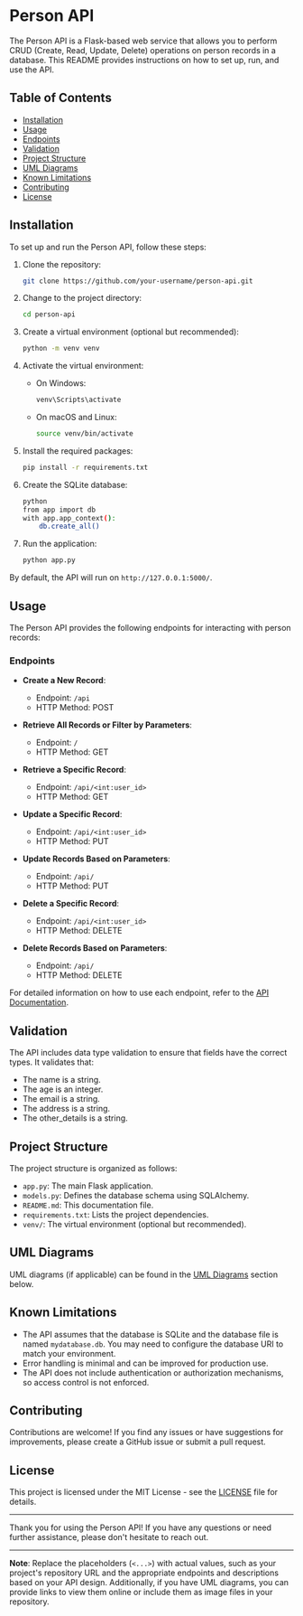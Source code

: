 # Person API

The Person API is a Flask-based web service that allows you to perform CRUD (Create, Read, Update, Delete) operations on person records in a database. This README provides instructions on how to set up, run, and use the API.

## Table of Contents

- [Installation](#installation)
- [Usage](#usage)
- [Endpoints](#endpoints)
- [Validation](#validation)
- [Project Structure](#project-structure)
- [UML Diagrams](#uml-diagrams)
- [Known Limitations](#known-limitations)
- [Contributing](#contributing)
- [License](#license)

## Installation

To set up and run the Person API, follow these steps:

1. Clone the repository:

   ```bash
   git clone https://github.com/your-username/person-api.git
   ```

2. Change to the project directory:

   ```bash
   cd person-api
   ```

3. Create a virtual environment (optional but recommended):

   ```bash
   python -m venv venv
   ```

4. Activate the virtual environment:

   - On Windows:

     ```bash
     venv\Scripts\activate
     ```

   - On macOS and Linux:

     ```bash
     source venv/bin/activate
     ```

5. Install the required packages:

   ```bash
   pip install -r requirements.txt
   ```

6. Create the SQLite database:

   ```bash
   python
   from app import db
   with app.app_context():
       db.create_all()
   ```

7. Run the application:

   ```bash
   python app.py
   ```

By default, the API will run on `http://127.0.0.1:5000/`.

## Usage

The Person API provides the following endpoints for interacting with person records:

### Endpoints

- **Create a New Record**:

  - Endpoint: `/api`
  - HTTP Method: POST

- **Retrieve All Records or Filter by Parameters**:

  - Endpoint: `/`
  - HTTP Method: GET

- **Retrieve a Specific Record**:

  - Endpoint: `/api/<int:user_id>`
  - HTTP Method: GET

- **Update a Specific Record**:

  - Endpoint: `/api/<int:user_id>`
  - HTTP Method: PUT

- **Update Records Based on Parameters**:

  - Endpoint: `/api/`
  - HTTP Method: PUT

- **Delete a Specific Record**:

  - Endpoint: `/api/<int:user_id>`
  - HTTP Method: DELETE

- **Delete Records Based on Parameters**:

  - Endpoint: `/api/`
  - HTTP Method: DELETE

For detailed information on how to use each endpoint, refer to the [API Documentation](#api-documentation).

## Validation

The API includes data type validation to ensure that fields have the correct types. It validates that:

- The name is a string.
- The age is an integer.
- The email is a string.
- The address is a string.
- The other_details is a string.

## Project Structure

The project structure is organized as follows:

- `app.py`: The main Flask application.
- `models.py`: Defines the database schema using SQLAlchemy.
- `README.md`: This documentation file.
- `requirements.txt`: Lists the project dependencies.
- `venv/`: The virtual environment (optional but recommended).

## UML Diagrams

UML diagrams (if applicable) can be found in the [UML Diagrams](#uml-diagrams) section below.

## Known Limitations

- The API assumes that the database is SQLite and the database file is named `mydatabase.db`. You may need to configure the database URI to match your environment.
- Error handling is minimal and can be improved for production use.
- The API does not include authentication or authorization mechanisms, so access control is not enforced.

## Contributing

Contributions are welcome! If you find any issues or have suggestions for improvements, please create a GitHub issue or submit a pull request.

## License

This project is licensed under the MIT License - see the [LICENSE](LICENSE) file for details.

---

Thank you for using the Person API! If you have any questions or need further assistance, please don't hesitate to reach out.

---

**Note**: Replace the placeholders (`<...>`) with actual values, such as your project's repository URL and the appropriate endpoints and descriptions based on your API design. Additionally, if you have UML diagrams, you can provide links to view them online or include them as image files in your repository.